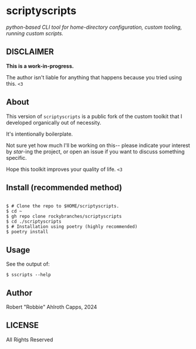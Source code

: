 # scriptyscripts

*python-based CLI tool for home-directory configuration, custom tooling, running custom scripts.*

## DISCLAIMER

**This is a work-in-progress.**

The author isn't liable for anything that happens because you tried using this. `<3`

## About

This version of `scriptyscripts` is a public fork of the custom toolkit that I developed organically out of necessity.

It's intentionally boilerplate.

Not sure yet how much I'll be working on this-- please indicate your interest by *star*-ing the project, or open an issue if you want to discuss something specific.

Hope this toolkit improves your quality of life. `<3`

## Install (recommended method)

```[shell]

$ # Clone the repo to $HOME/scriptyscripts.
$ cd ~
$ gh repo clone rockybranches/scriptyscripts
$ cd ./scriptyscripts
$ # Installation using poetry (highly recommended)
$ poetry install

```

### 


## Usage

See the output of:

`$ sscripts --help`

## Author

Robert "Robbie" Ahlroth Capps, 2024

## LICENSE

All Rights Reserved


